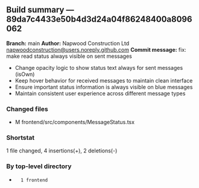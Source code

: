 ## Build summary — 89da7c4433e50b4d3d24a04f86248400a8096062

**Branch:** main **Author:** Napwood Construction Ltd <napwoodconstruction@users.noreply.github.com>
**Commit message:** fix: make read status always visible on sent messages

- Change opacity logic to show status text always for sent messages (isOwn)
- Keep hover behavior for received messages to maintain clean interface
- Ensure important status information is always visible on blue messages
- Maintain consistent user experience across different message types

### Changed files

- M frontend/src/components/MessageStatus.tsx

### Shortstat

1 file changed, 4 insertions(+), 2 deletions(-)

### By top-level directory

-       1 frontend
